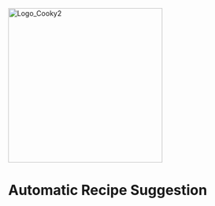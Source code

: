 <img width="313" alt="Logo_Cooky2" src="https://user-images.githubusercontent.com/46084416/168781713-ce8fdb9e-aea9-4dfc-b0f6-c4c8a4dff6b5.png">

#  Automatic Recipe Suggestion


